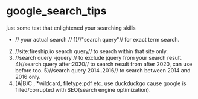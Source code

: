 # google_search_tips
just some text that enlightened your searching skills

* // your actual search //
1)//"search query"// for exact term search. 
2) //site:fireship.io search query// to search within that site only.
3) //search query -jquery // to exclude jquery from your search result.
4)//search query after:2020// to search result from after 2020, can use before too.
5)//search query 2014..2016// to search between 2014 and 2016 only.
6) (A|B)C , *wildcard, filetype:pdf etc. use duckduckgo cause google is filled/corrupted with SEO(search engine optimization).
